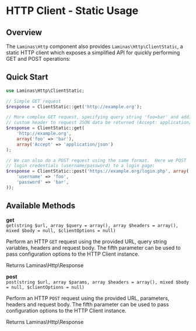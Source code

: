 # HTTP Client - Static Usage

## Overview

The `Laminas\Http` component also provides `Laminas\Http\ClientStatic`, a static HTTP client which exposes
a simplified API for quickly performing GET and POST operations:

## Quick Start

```php
use Laminas\Http\ClientStatic;

// Simple GET request
$response = ClientStatic::get('http://example.org');

// More complex GET request, specifying query string 'foo=bar' and adding a
// custom header to request JSON data be returned (Accept: application/json)
$response = ClientStatic::get(
    'http://example.org',
    array('foo' => 'bar'),
    array('Accept' => 'application/json')
);

// We can also do a POST request using the same format.  Here we POST
// login credentials (username/password) to a login page:
$response = ClientStatic::post('https://example.org/login.php', array(
    'username' => 'foo',
    'password' => 'bar',
));
```

## Available Methods

**get**  
`get(string $url, array $query = array(), array $headers = array(), mixed $body = null,
$clientOptions = null)`

Perform an HTTP `GET` request using the provided URL, query string variables, headers and request
body. The fifth parameter can be used to pass configuration options to the HTTP Client instance.

Returns Laminas\\Http\\Response

<!-- -->

**post**  
`post(string $url, array $params, array $headers = array(), mixed $body = null, $clientOptions =
null)`

Perform an HTTP `POST` request using the provided URL, parameters, headers and request body. The
fifth parameter can be used to pass configuration options to the HTTP Client instance.

Returns Laminas\\Http\\Response


